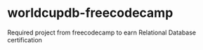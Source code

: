 # worldcupdb-freecodecamp
Required project from freecodecamp to earn Relational Database certification
